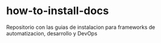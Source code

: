 # how-to-install-docs
Repositorio con las guias de instalacion para frameworks de automatizacion, desarrollo y DevOps
